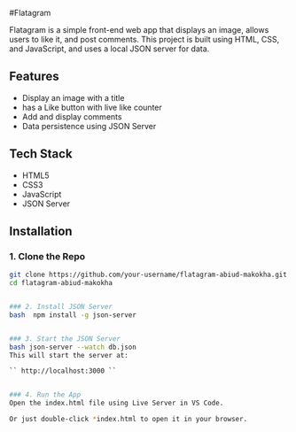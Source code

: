 #Flatagram

Flatagram is a simple front-end web app that displays an image, allows users to like it, and post comments.
This project is built using HTML, CSS, and JavaScript, and uses a local JSON server for data.


## Features

- Display an image with a title
- has a Like button with live like counter
- Add and display comments
- Data persistence using JSON Server


## Tech Stack

- HTML5
- CSS3
- JavaScript 
- JSON Server

##  Installation

### 1. Clone the Repo
```bash
git clone https://github.com/your-username/flatagram-abiud-makokha.git
cd flatagram-abiud-makokha


### 2. Install JSON Server
bash  npm install -g json-server


### 3. Start the JSON Server
bash json-server --watch db.json
This will start the server at:

`` http://localhost:3000 ``


### 4. Run the App
Open the index.html file using Live Server in VS Code.

Or just double-click *index.html to open it in your browser.

